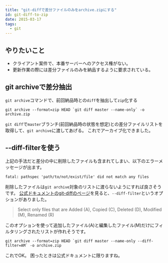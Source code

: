 ```yaml
---
title: "git-diffで差分ファイルのみをarchive.zipにする"
id: git-diff-to-zip
date: 2015-03-17
tags:
  - git
---
```


## やりたいこと
- クライアント案件で、本番サーバーへのアクセス権がない。
- 更新作業の際には差分ファイルのみを納品するように要求されている。

## git archiveで差分抽出
`git archive`コマンドで、前回納品時との`diff`を抽出して`zip`化する

```shell
git archive --format=zip HEAD `git diff master --name-only` -o archive.zip

```
`git diff`で`master`ブランチ(前回納品時の状態を想定)との差分ファイルリストを取得して、`git archive`に渡してあげる。
これでアーカイブ化できました。

## --diff-filterを使う
上記の手法だと差分の中に削除したファイルも含まれてしまい、以下のエラーメッセージが出ます。

```shell
fatal: pathspec 'path/to/not/exist/file' did not match any files

```

削除したファイルは`git archive`対象のリストに渡らないようにすれば良さそうです。
[公式ドキュメントのgit-diffのページ](http://git-scm.com/docs/git-diff)を見ると、`--diff-filter`というオプションがありました。

> Select only files that are Added (A), Copied (C), Deleted (D), Modified (M), Renamed (R)

このオプションを使って追加したファイル(A)と編集したファイル(M)だけにフィルタリングされたリストが作れそうです。

```shell
git archive --format=zip HEAD `git diff master --name-only --diff-filter=AM` -o archive.zip
```

これでOK。
困ったときは公式ドキュメントに限りますね。

